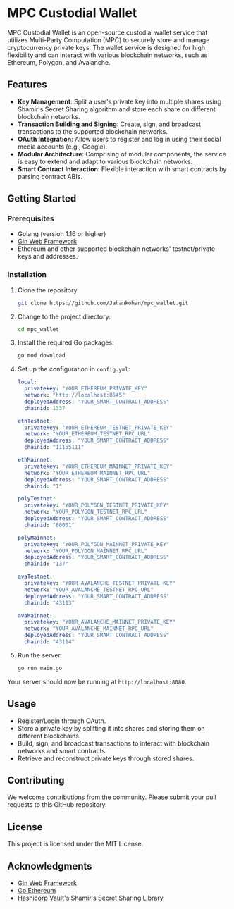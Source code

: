 # MPC Custodial Wallet

MPC Custodial Wallet is an open-source custodial wallet service that utilizes Multi-Party Computation (MPC) to securely store and manage cryptocurrency private keys. The wallet service is designed for high flexibility and can interact with various blockchain networks, such as Ethereum, Polygon, and Avalanche.

## Features

- **Key Management**: Split a user's private key into multiple shares using Shamir's Secret Sharing algorithm and store each share on different blockchain networks.
- **Transaction Building and Signing**: Create, sign, and broadcast transactions to the supported blockchain networks.
- **OAuth Integration**: Allow users to register and log in using their social media accounts (e.g., Google).
- **Modular Architecture**: Comprising of modular components, the service is easy to extend and adapt to various blockchain networks.
- **Smart Contract Interaction**: Flexible interaction with smart contracts by parsing contract ABIs.

## Getting Started

### Prerequisites

- Golang (version 1.16 or higher)
- [Gin Web Framework](https://github.com/gin-gonic/gin)
- Ethereum and other supported blockchain networks' testnet/private keys and addresses.

### Installation

1. Clone the repository:

    ```sh
    git clone https://github.com/Jahankohan/mpc_wallet.git
    ```

2. Change to the project directory:

    ```sh
    cd mpc_wallet
    ```

3. Install the required Go packages:

    ```sh
    go mod download
    ```

4. Set up the configuration in `config.yml`:

    ```yaml
    local:
      privatekey: "YOUR_ETHEREUM_PRIVATE_KEY"
      network: "http://localhost:8545"
      deployedAddress: "YOUR_SMART_CONTRACT_ADDRESS"
      chainid: 1337

    ethTestnet:
      privatekey: "YOUR_ETHEREUM_TESTNET_PRIVATE_KEY"
      network: "YOUR_ETHEREUM_TESTNET_RPC_URL"
      deployedAddress: "YOUR_SMART_CONTRACT_ADDRESS"
      chainid: "11155111"

    ethMainnet:
      privatekey: "YOUR_ETHEREUM_MAINNET_PRIVATE_KEY"
      network: "YOUR_ETHEREUM_MAINNET_RPC_URL"
      deployedAddress: "YOUR_SMART_CONTRACT_ADDRESS"
      chainid: "1"

    polyTestnet:
      privatekey: "YOUR_POLYGON_TESTNET_PRIVATE_KEY"
      network: "YOUR_POLYGON_TESTNET_RPC_URL"
      deployedAddress: "YOUR_SMART_CONTRACT_ADDRESS"
      chainid: "80001"

    polyMainnet:
      privatekey: "YOUR_POLYGON_MAINNET_PRIVATE_KEY"
      network: "YOUR_POLYGON_MAINNET_RPC_URL"
      deployedAddress: "YOUR_SMART_CONTRACT_ADDRESS"
      chainid: "137"

    avaTestnet:
      privatekey: "YOUR_AVALANCHE_TESTNET_PRIVATE_KEY"
      network: "YOUR_AVALANCHE_TESTNET_RPC_URL"
      deployedAddress: "YOUR_SMART_CONTRACT_ADDRESS"
      chainid: "43113"

    avaMainnet:
      privatekey: "YOUR_AVALANCHE_MAINNET_PRIVATE_KEY"
      network: "YOUR_AVALANCHE_MAINNET_RPC_URL"
      deployedAddress: "YOUR_SMART_CONTRACT_ADDRESS"
      chainid: "43114"
    ```


5. Run the server:

    ```sh
    go run main.go
    ```

Your server should now be running at `http://localhost:8080`.

## Usage

- Register/Login through OAuth.
- Store a private key by splitting it into shares and storing them on different blockchains.
- Build, sign, and broadcast transactions to interact with blockchain networks and smart contracts.
- Retrieve and reconstruct private keys through stored shares.

## Contributing

We welcome contributions from the community. Please submit your pull requests to this GitHub repository.

## License

This project is licensed under the MIT License.

## Acknowledgments

- [Gin Web Framework](https://github.com/gin-gonic/gin)
- [Go Ethereum](https://github.com/ethereum/go-ethereum)
- [Hashicorp Vault's Shamir's Secret Sharing Library](https://github.com/hashicorp/vault/tree/main/shamir)
